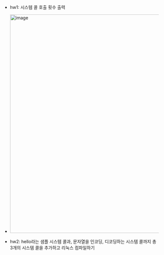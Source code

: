 - hw1: 시스템 콜 호출 횟수 출력
- <img width="706" alt="image" src="https://github.com/Zion-min/ComputerScience/assets/70755576/26f194ea-a95f-46ee-8f7e-4a53b30e73fa">

- hw2: hello라는 샘플 시스템 콜과, 문자열을 인코딩, 디코딩하는 시스템 콜까지 총 3개의 시스템 콜을 추가하고 리눅스 컴파일하기 
